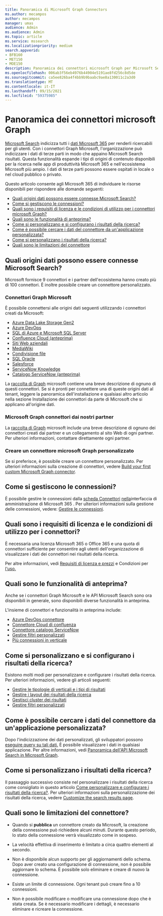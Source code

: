 ```yaml
---
title: Panoramica di Microsoft Graph Connectors
ms.author: mecampos
author: mecampos
manager: umas
audience: Admin
ms.audience: Admin
ms.topic: article
ms.service: mssearch
ms.localizationpriority: medium
search.appverid:
- BFB160
- MET150
- MOE150
description: Panoramica dei connettori microsoft Graph per Microsoft Search
ms.openlocfilehash: 006ab3f56eb4976b44904e5191ae8fd256c8d5de
ms.sourcegitcommit: ca5ee826ba4f4bb9b9baabc9ae8a130011c2a3d0
ms.translationtype: MT
ms.contentlocale: it-IT
ms.lasthandoff: 09/15/2021
ms.locfileid: "59375985"
---
```

<!---Previous ms.author: monaray --->

# <a name="overview-of-microsoft-graph-connectors"></a>Panoramica dei connettori microsoft Graph

[Microsoft Search](./overview-microsoft-search.md) indicizza tutti i [dati Microsoft 365](https://www.microsoft.com/microsoft-365) per renderli ricercabili per gli utenti. Con i connettori Graph Microsoft, l'organizzazione può indicizzare i dati di terze parti in modo che appaino Microsoft Search risultati. Questa funzionalità espande i tipi di origini di contenuto disponibili per la ricerca nelle app di produttività Microsoft 365 e nell'ecosistema Microsoft più ampio. I dati di terze parti possono essere ospitati in locale o nel cloud pubblico o privato.

<!---link Microsoft Graph reference in line 19 when we have access to relevant documentation--->

Questo articolo consente agli Microsoft 365 di individuare le risorse disponibili per rispondere alle domande seguenti:

* [Quali origini dati possono essere connesse Microsoft Search?](#what-data-sources-can-be-connected-to-microsoft-search)
* [Come si gestiscono le connessioni?](#how-do-i-manage-my-connections)
* [Quali sono i requisiti di licenza e le condizioni di utilizzo per i connettori microsoft Graph?](#what-are-the-license-requirements-and-terms-of-use-for-connectors)
* [Quali sono le funzionalità di anteprima?](#what-are-the-preview-features)
* [Come si personalizzano e si configurano i risultati della ricerca?](#how-do-i-customize-and-configure-search-results)
* [Come è possibile cercare i dati del connettore da un'applicazione personalizzata?](#how-do-i-search-my-connector-data-from-a-custom-application)
* [Come si personalizzano i risultati della ricerca?](#how-do-i-customize-search-results)
* [Quali sono le limitazioni del connettore](#what-are-the-connector-limitations)

<!---Add Value, scenario, example, and/or graphic in December updates--->
<!---Probably remove architecture section below
## Architecture

The following architectural diagram of the Microsoft Graph platform shows how Graph connector content flows through content indexing to user results in [Microsoft Search](./overview-microsoft-search.md) clients. The rest of this section explains each of the key building blocks in the diagram.

![Diagram: on-premises and cloud-based data is pulled by connectors and indexed by the Microsoft Search API, and then the Microsoft Search service delivers the results to users.](media/connectors-overview/highlevel-connectors.png)
Graph connectors can pull data from cloud-based (SaaS) data sources and on-premises data stores. The above diagram shows connections to only two data sources, but you can add connections to up ten sources per tenant.

The Microsoft Graph Connectors API instantiates one connection per data source. Then, the API indexes and stores the data. Established connections interact with Microsoft Search, so users can get search results.

You can use the Microsoft 365 [admin center](https://admin.microsoft.com) to setup and manage any of the Graph connectors by Microsoft. The admin center has a simple user interface that makes it easy to establish the connection to your data source, and monitor connection status and utilization.

***Edit paragraph below***
To create a **connection** to a data source, admins need authenticated access to the data and the entire content repository. The data is fed to the graph connector service for indexing.--->

## <a name="what-data-sources-can-be-connected-to-microsoft-search"></a>Quali origini dati possono essere connesse Microsoft Search?

Microsoft fornisce 9 connettori e i partner dell'ecosistema hanno creato più di 100 connettori. È inoltre possibile creare un connettore personalizzato.

### <a name="microsoft-graph-connectors-by-microsoft"></a>Connettori Graph Microsoft

È possibile connettersi alle origini dati seguenti utilizzando i connettori creati da Microsoft:

<!---Add links below when new docs are created--->
* [Azure Data Lake Storage Gen2](azure-data-lake-connector.md)
* [Azure DevOps](azure-devops-connector.md)
* [SQL di Azure e Microsoft SQL Server](MSSQL-connector.md)
* [Confluence Cloud (anteprima)](confluence-cloud-connector.md)
* [Siti Web aziendali](enterprise-web-connector.md)
* [MediaWiki](mediawiki-connector.md)
* [Condivisione file](fileshare-connector.md)
* [SQL Oracle](OracleSQL-connector.md)
* [Salesforce](salesforce-connector.md)
* [ServiceNow Knowledge](servicenow-knowledge-connector.md)
* [Catalogo ServiceNow (anteprima)](servicenow-catalog-connector.md)


La [raccolta di Graph](https://www.microsoft.com/microsoft-search/connectors) microsoft contiene una breve descrizione di ognuno di questi connettori. Se si è pronti per connettere una di queste origini dati [](configure-connector.md) al tenant, leggere la panoramica dell'installazione e qualsiasi altro articolo nella sezione Installazione dei connettori da parte di Microsoft che si applicano all'origine dati.

### <a name="microsoft-graph-connectors-by-our-partners"></a>Microsoft Graph connettori dai nostri partner

La [raccolta di Graph](https://www.microsoft.com/microsoft-search/connectors) microsoft include una breve descrizione di ognuno dei connettori creati dai partner e un collegamento al sito Web di ogni partner. Per ulteriori informazioni, contattare direttamente ogni partner.

### <a name="build-your-own-microsoft-graph-connector"></a>Creare un connettore microsoft Graph personalizzato

Se si preferisce, è possibile creare un connettore personalizzato. Per ulteriori informazioni sulla creazione di connettori, vedere [Build your first custom Microsoft Graph connector](/graph/connecting-external-content-build-quickstart).

## <a name="how-do-i-manage-my-connections"></a>Come si gestiscono le connessioni?

È possibile gestire le connessioni dalla [scheda Connettori](https://admin.microsoft.com/Adminportal/Home#/MicrosoftSearch/Connectors) [nella](https://admin.microsoft.com/)interfaccia di amministrazione di Microsoft 365 . Per ulteriori informazioni sulla gestione delle connessioni, vedere: [Gestire le connessioni](manage-connector.md).

## <a name="what-are-the-license-requirements-and-terms-of-use-for-connectors"></a>Quali sono i requisiti di licenza e le condizioni di utilizzo per i connettori?

È necessaria una licenza Microsoft 365 o Office 365 e una quota di connettori sufficiente per consentire agli utenti dell'organizzazione di visualizzare i dati dei connettori nei risultati della ricerca.

Per altre informazioni, vedi [Requisiti di licenza e prezzi](licensing.md) e Condizioni per [l'uso.](terms-of-use.md)

## <a name="what-are-the-preview-features"></a>Quali sono le funzionalità di anteprima?

Anche se i connettori Graph Microsoft e le API Microsoft Search sono ora disponibili in generale, sono disponibili diverse funzionalità in anteprima.

L'insieme di connettori e funzionalità in anteprima include:

* [Azure DevOps connettore](azure-devops-connector.md)
* [Connettore Cloud di confluenza](confluence-cloud-connector.md)
* [Connettore catalogo ServiceNow](servicenow-catalog-connector.md)
* [Gestire filtri personalizzati](custom-filters.md)
* [Più connessioni in verticale](customize-search-page.md#multiple-connections-in-a-vertical)

## <a name="how-do-i-customize-and-configure-search-results"></a>Come si personalizzano e si configurano i risultati della ricerca?

Esistono molti modi per personalizzare e configurare i risultati della ricerca. Per ulteriori informazioni, vedere gli articoli seguenti:

* [Gestire le tipologie di verticali e i tipi di risultati](customize-search-page.md)
* [Gestire i layout dei risultati della ricerca](customize-results-layout.md)
* [Gestisci cluster dei risultati](result-cluster.md)
* [Gestire filtri personalizzati](custom-filters.md)

## <a name="how-do-i-search-my-connector-data-from-a-custom-application"></a>Come è possibile cercare i dati del connettore da un'applicazione personalizzata?

Dopo l'indicizzazione dei dati personalizzati, gli sviluppatori possono [eseguire query su tali dati.](/graph/search-concept-custom-types) È possibile visualizzare i dati in qualsiasi applicazione. Per altre informazioni, vedi [Panoramica dell'API Microsoft Search in Microsoft Graph](/graph/search-concept-overview).

## <a name="how-do-i-customize-search-results"></a>Come si personalizzano i risultati della ricerca?

Il passaggio successivo consiste nel personalizzare i risultati della ricerca come consigliato in questo articolo [Come personalizzare e configurare i risultati della ricerca?](#how-do-i-customize-and-configure-search-results). Per ulteriori informazioni sulla personalizzazione dei risultati della ricerca, vedere [Customize the search results page](customize-search-page.md).

## <a name="what-are-the-connector-limitations"></a>Quali sono le limitazioni del connettore?

* Quando si **pubblica** un connettore creato da Microsoft, la creazione della connessione può richiedere alcuni minuti. Durante questo periodo, lo stato della connessione verrà visualizzato come in sospeso.

* La velocità effettiva di inserimento è limitato a circa quattro elementi al secondo.

* Non è disponibile alcun supporto per gli aggiornamenti dello schema. Dopo aver creato una configurazione di connessione, non è possibile aggiornare lo schema. È possibile solo eliminare e creare di nuovo la connessione.

* Esiste un limite di connessione. Ogni tenant può creare fino a 10 connessioni.

* Non è possibile modificare o modificare una connessione dopo che è stata creata. Se è necessario modificare i dettagli, è necessario eliminare e ricreare la connessione.
